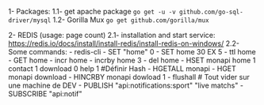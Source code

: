 1- Packages:
1.1- get apache package `go get -u -v github.com/go-sql-driver/mysql`
1.2- Gorilla Mux `go get github.com/gorilla/mux`

2- REDIS (usage: page count)
2.1- installation and start service: https://redis.io/docs/install/install-redis/install-redis-on-windows/
2.2- Some commands:
    - redis-cli
    - SET "home" 0
    - SET home 30 EX 5
    - ttl home
    - GET home
    - incr home
    - incrby home 3
    - del home
    - HSET monapi home 1 contact 1 download 0 help 1 #Définir Hash
    - HGETALL monapi
    - HGET monapi download
    - HINCRBY monapi dowload 1
    - flushall # Tout vider sur une machine de DEV
    - PUBLISH "api:notifications:sport" "live matchs"
    - SUBSCRIBE "api:notif"